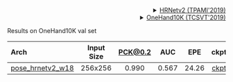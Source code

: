 <!-- [ALGORITHM] -->

<details>
<summary align="right"><a href="https://ieeexplore.ieee.org/abstract/document/9052469/">HRNetv2 (TPAMI'2019)</a></summary>

```bibtex
@article{WangSCJDZLMTWLX19,
  title={Deep High-Resolution Representation Learning for Visual Recognition},
  author={Jingdong Wang and Ke Sun and Tianheng Cheng and
          Borui Jiang and Chaorui Deng and Yang Zhao and Dong Liu and Yadong Mu and
          Mingkui Tan and Xinggang Wang and Wenyu Liu and Bin Xiao},
  journal={TPAMI},
  year={2019}
}
```

</details>

<!-- [DATASET] -->

<details>
<summary align="right"><a href="https://ieeexplore.ieee.org/abstract/document/8529221/">OneHand10K (TCSVT'2019)</a></summary>

```bibtex
@article{wang2018mask,
  title={Mask-pose cascaded cnn for 2d hand pose estimation from single color image},
  author={Wang, Yangang and Peng, Cong and Liu, Yebin},
  journal={IEEE Transactions on Circuits and Systems for Video Technology},
  volume={29},
  number={11},
  pages={3258--3268},
  year={2018},
  publisher={IEEE}
}
```

</details>

Results on OneHand10K val set

| Arch                                                       | Input Size | PCK@0.2 |  AUC  |  EPE  |                            ckpt                            |                            log                            |
| :--------------------------------------------------------- | :--------: | :-----: | :---: | :---: | :--------------------------------------------------------: | :-------------------------------------------------------: |
| [pose_hrnetv2_w18](/configs/hand_2d_keypoint/topdown_heatmap/onehand10k/td-hm_hrnetv2-w18_8xb64-210e_onehand10k-256x256.py) |  256x256   |  0.990  | 0.567 | 24.26 | [ckpt](https://download.openmmlab.com/mmpose/hand/hrnetv2/hrnetv2_w18_onehand10k_256x256-30bc9c6b_20210330.pth) | [log](https://download.openmmlab.com/mmpose/hand/hrnetv2/hrnetv2_w18_onehand10k_256x256_20210330.log.json) |
